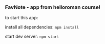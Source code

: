 ### FavNote - app from helloroman course!

to start this app:

install all dependencies: ``npm install``

start dev server: ``npm start``